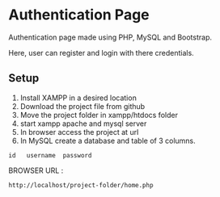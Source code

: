 # Authentication Page 
Authentication page made using PHP, MySQL and Bootstrap.

Here, user can register and login with there credentials.

## Setup
1. Install XAMPP in a desired location 
2. Download the project file from github
3. Move the project folder in xampp/htdocs folder
4. start xampp apache and mysql server
5. In browser access the project at url
6. In MySQL create a database and table of 3 columns.
```
id   username  password
```

BROWSER URL  :
```
http://localhost/project-folder/home.php
```
